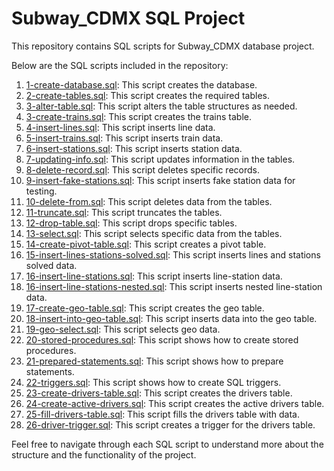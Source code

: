 # Subway_CDMX SQL Project

This repository contains SQL scripts for Subway_CDMX database project.

Below are the SQL scripts included in the repository:

1. [1-create-database.sql](1-create-database.sql): This script creates the database.
2. [2-create-tables.sql](2-create-tables.sql): This script creates the required tables.
3. [3-alter-table.sql](3-alter-table.sql): This script alters the table structures as needed.
4. [3-create-trains.sql](3-create-trains.sql): This script creates the trains table.
5. [4-insert-lines.sql](4-insert-lines.sql): This script inserts line data.
6. [5-insert-trains.sql](5-insert-trains.sql): This script inserts train data.
7. [6-insert-stations.sql](6-insert-stations.sql): This script inserts station data.
8. [7-updating-info.sql](7-updating-info.sql): This script updates information in the tables.
9. [8-delete-record.sql](8-delete-record.sql): This script deletes specific records.
10. [9-insert-fake-stations.sql](9-insert-fake-stations.sql): This script inserts fake station data for testing.
11. [10-delete-from.sql](10-delete-from.sql): This script deletes data from the tables.
12. [11-truncate.sql](11-truncate.sql): This script truncates the tables.
13. [12-drop-table.sql](12-drop-table.sql): This script drops specific tables.
14. [13-select.sql](13-select.sql): This script selects specific data from the tables.
15. [14-create-pivot-table.sql](14-create-pivot-table.sql): This script creates a pivot table.
16. [15-insert-lines-stations-solved.sql](15-insert-lines-stations-solved.sql): This script inserts lines and stations solved data.
17. [16-insert-line-stations.sql](16-insert-line-stations.sql): This script inserts line-station data.
18. [16-insert-line-stations-nested.sql](16-insert-line-stations-nested.sql): This script inserts nested line-station data.
19. [17-create-geo-table.sql](17-create-geo-table.sql): This script creates the geo table.
20. [18-insert-into-geo-table.sql](18-insert-into-geo-table.sql): This script inserts data into the geo table.
21. [19-geo-select.sql](19-geo-select.sql): This script selects geo data.
22. [20-stored-procedures.sql](20-stored-procedures.sql): This script shows how to create stored procedures.
23. [21-prepared-statements.sql](21-prepared-statements.sql): This script shows how to prepare statements.
24. [22-triggers.sql](22-triggers.sql): This script shows how to create SQL triggers.
25. [23-create-drivers-table.sql](23-create-drivers-table.sql): This script creates the drivers table.
26. [24-create-active-drivers.sql](24-create-active-drivers.sql): This script creates the active drivers table.
27. [25-fill-drivers-table.sql](25-fill-drivers-table.sql): This script fills the drivers table with data.
28. [26-driver-trigger.sql](26-driver-trigger.sql): This script creates a trigger for the drivers table.

Feel free to navigate through each SQL script to understand more about the structure and the functionality of the project.
